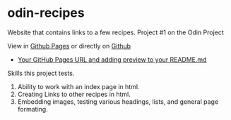 # odin-recipes
Website that contains links to a few recipes. Project #1 on the Odin Project

View in [Github Pages](https://noviceprogrammer2.github.io/odin-recipes/) or directly on [Github](https://github.com/noviceprogrammer2/odin-recipes/) 
* [Your GitHub Pages URL and adding preview to your README.md](/odin-recipes/add-github-pages-preview.html)

Skills this project tests.

1) Ability to work with an index page in html.
2) Creating Links to other recipes in html. 
3) Embedding images, testing various headings, lists, and general page formating.
